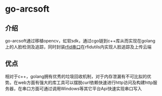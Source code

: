 # go-arcsoft
## 介绍
go-arcsoft通过移植opencv，虹软sdk，通过cgo链到c++库从而实现在golang上的人脸检测及追踪，同时封装[rfid串口](./RfidUtils/Rfid.go)在rfidutils内实现人脸追踪及上传云端
## 优点
相对于c++，golang拥有优秀的垃圾回收机制，对于内存泄漏有不可比拟的优势。在web方面有强大的库工具可以摆脱curl依赖快速进行http访问及构建http服务器，在串口方面可通过调用Windows等其它平台Api快速实现串口写入  

